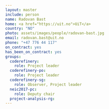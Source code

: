```yaml
---
layout: master
include: person
name: Radovan Bast
home: <a href="https://uit.no">UiT</a>
country: "NO"
photo: assets/images/people/radovan-bast.jpg
email: radovan.bast@uit.no
phone: "+47 776 44 117"
on_contract: yes
has_been_on_contract: yes
groups:
  coderefinery:
    role: Project leader
  coderefinery-po:
    role: Project leader
  coderefinery-sg:
    role: Observer, Project leader
  neic2017-pc:
    role: Deputy chair
  project-analysis-rg:
---
```

